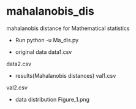 # mahalanobis_dis
mahalanobis distance for Mathematical statistics

- Run 
python -u Ma_dis.py

- original data
data1.csv

data2.csv

- results(Mahalanobis distances)
val1.csv

val2.csv

- data distribution
Figure_1.png
